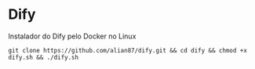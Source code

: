 # Dify
Instalador do Dify pelo Docker no Linux
```
git clone https://github.com/alian87/dify.git && cd dify && chmod +x dify.sh && ./dify.sh
```
